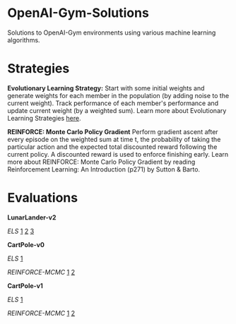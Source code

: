 # OpenAI-Gym-Solutions
Solutions to OpenAI-Gym environments using various machine learning algorithms.

# Strategies
**Evolutionary Learning Strategy:**
Start with some initial weights and generate weights for each member in the
 population (by adding noise to the current weight). Track performance of 
 each member's performance and update current weight (by a weighted sum). 
 Learn more about Evolutionary Learning Strategies [here](https://blog.openai.com/evolution-strategies/).

**REINFORCE: Monte Carlo Policy Gradient**
Perform gradient ascent after every episode on the weighted sum at time t, 
the probability of taking the particular action and the expected total 
discounted reward following the current policy. A discounted reward is used
to enforce finishing early. Learn more about REINFORCE: Monte Carlo Policy 
Gradient by reading Reinforcement Learning: An Introduction (p271) by Sutton
 & Barto.

# Evaluations
**LunarLander-v2**

*ELS*
 [1](https://gym.openai.com/evaluations/eval_CNyX7JcbSvepv5eb8wCsKg)
 [2](https://gym.openai.com/evaluations/eval_2EWkOozOSuULmn3cXcb1w)
 [3](https://gym.openai.com/evaluations/eval_Uz5XStCR4m6rpADrhfxg)

**CartPole-v0**

*ELS*
 [1](https://gym.openai.com/evaluations/eval_S86D3W2ZQoagd9lpEArL9g)

*REINFORCE-MCMC*
 [1](https://gym.openai.com/evaluations/eval_7WLhKMsNT02Q32wuHCuQJg)
 [2](https://gym.openai.com/evaluations/eval_CRaAAHeZQ0SFdG4n2hCDOA)

**CartPole-v1**

*ELS*
 [1](https://gym.openai.com/evaluations/eval_L0nIc9FQzKF7pcn60L7A)

*REINFORCE-MCMC*
 [1](https://gym.openai.com/evaluations/eval_kRIqBe9cQguVRnbKsMZDpA)
 [2](https://gym.openai.com/evaluations/eval_jUXHNsl5SCqSAdDFwGGoQ)